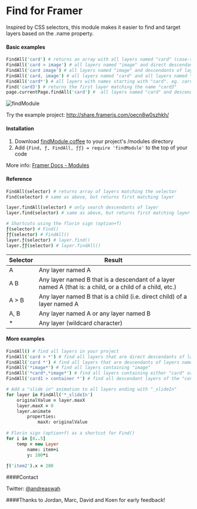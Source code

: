# Find for Framer

Inspired by CSS selectors, this module makes it easier to find and target layers based on the .name property.

#### Basic examples
```coffeescript
FindAll('card') # returns an array with all layers named "card" (case-sensitive)
FindAll('card > image') # all layers named "image" and direct descendants of layers named "card"
FindAll('card image') # all layers named "image" and descendants of layers named "card"
FindAll('card, image') # all layers named "card" and all layers named "image"
FindAll('card*') # all layers with names starting with "card". eg. card1,card2,card3 etc.
Find('card3') # returns the first layer matching the name "card3"
page.currentPage.findAll('card') #  all layers named "card" and descendants of the current page
```
![findModule](https://s3.amazonaws.com/f.cl.ly/items/2T0P0s033S160O060l3K/findScreenshot.png?v=bfb59d28)

Try the example project: http://share.framerjs.com/oecn8w0szhkh/

#### Installation

1. Download [findModule.coffee](https://github.com/awt2542/Find-for-Framer/raw/master/findModule.coffee) to your project's /modules directory 
2. Add ```{Find, ƒ, FindAll, ƒƒ} = require 'findModule'``` to the top of your code

More info: [Framer Docs - Modules](http://framerjs.com/docs/#modules.modules)

#### Reference
```coffeescript
FindAll(selector) # returns array of layers matching the selector
Find(selector) # same as above, but returns first matching layer

layer.findAll(selector) # only search descendants of layer
layer.find(selector) # same as above, but returns first matching layer

# Shortcuts using the florin sign (option+f)
ƒ(selector) # Find()
ƒƒ(selector) # FindAll()
layer.ƒ(selector) # layer.find()
layer.ƒƒ(selector) # layer.findAll()
```

| Selector      |  Result |
| ------------- | ------------- |
| A    | Any layer named A |
| A B    | Any layer named B that is a descendant of a layer named A (that is: a child, or a child of a child, etc.)  |
| A > B  | Any layer named B that is a child (i.e. direct child) of a layer named A  |
| A, B  | Any layer named A or any layer named B |
| *  | Any layer (wildcard character) |

#### More examples
```coffeescript
FindAll() # find all layers in your project
FindAll('card > *') # find all layers that are direct descendants of layers named "card"
FindAll('card *') # find all layers that are descendants of layers named "card"
FindAll('*image*') # find all layers containing "image"
FindAll('*card*,*image*') # find all layers containing either "card" or "image"
FindAll('card1 > container *') # find all descendant layers of the "container" inside "card1"

# Add a "slide in" animation to all layers ending with "_slideIn"
for layer in FindAll('*_slideIn')
    originalValue = layer.maxX
    layer.maxX = 0
    layer.animate
        properties:
            maxX: originalValue
            
# Florin sign (option+f) as a shortcut for Find()
for i in [0..5]
    temp = new Layer
        name: item+i
        y: 100*i
        
ƒ('item2').x = 200
```

####Contact

Twitter: [@andreaswah](http://twitter.com/andreaswah)

####Thanks to
Jordan, Marc, David and Koen for early feedback!
